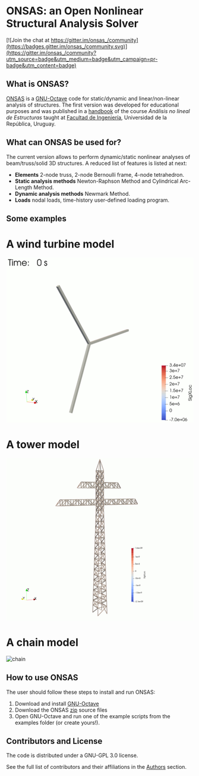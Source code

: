 # ONSAS: an Open Nonlinear Structural Analysis Solver

[![Join the chat at https://gitter.im/onsas_/community](https://badges.gitter.im/onsas_/community.svg)](https://gitter.im/onsas_/community?utm_source=badge&utm_medium=badge&utm_campaign=pr-badge&utm_content=badge)

## What is ONSAS?

[ONSAS](https://github.com/ONSAS/ONSAS) is a [GNU-Octave](https://www.gnu.org/software/octave/) code for static/dynamic and linear/non-linear analysis of structures. The first version was developed for educational purposes and was published in a [handbook](https://www.colibri.udelar.edu.uy/jspui/bitstream/20.500.12008/22106/1/Bazzano_P%c3%a9rezZerpa_Introducci%c3%b3n_al_An%c3%a1lisis_No_Lineal_de_Estructuras_2017.pdf) of the course _Análisis no lineal de Estructuras_ taught at [Facultad de Ingeniería](https://www.fing.edu.uy/), Universidad de la República, Uruguay.

## What can ONSAS be used for?

The current version allows to perform dynamic/static nonlinear analyses of beam/truss/solid 3D structures. A reduced list of features is listed at next:

* **Elements** 2-node truss, 2-node Bernoulli frame, 4-node tetrahedron.
* **Static analysis methods** Newton-Raphson Method and Cylindrical Arc-Length Method.
* **Dynamic analysis methods** Newmark Method.
* **Loads** nodal loads, time-history user-defined loading program.

## Some examples	

# A wind turbine model	
![wind](https://github.com/ONSAS/ONSAS/blob/master/examples/wind.gif?raw=true)	

# A tower model	
![tower](https://github.com/ONSAS/ONSAS/blob/master/examples/tower.gif?raw=true)	

# A chain model	
![chain](https://user-images.githubusercontent.com/42485529/90902313-a6bf8d80-e3a2-11ea-8369-a9be639552f9.gif?raw=true)

## How to use ONSAS

The user should follow these steps to install and run ONSAS:

1. Download and install [GNU-Octave](https://www.gnu.org/software/octave/)
1. Download the ONSAS [zip](https://github.com/onsas/onsas/archive/v0.1.10.zip) source files
1. Open GNU-Octave and run one of the example scripts from the examples folder (or create yours!).

## Contributors and License

The code is distributed under a GNU-GPL 3.0 license.

See the full list of contributors and their affiliations in the [Authors](@ref) section.

